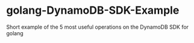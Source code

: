 # golang-DynamoDB-SDK-Example
Short example of the 5 most useful operations on the DynamoDB SDK for golang
